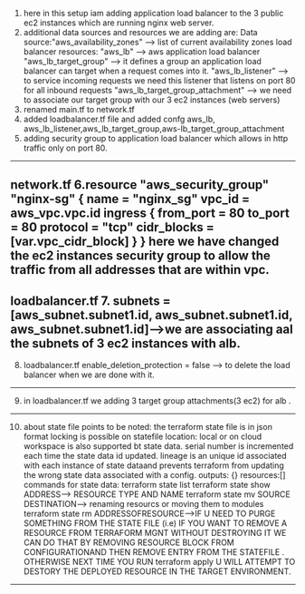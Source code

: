 1. here in this setup iam adding application load balancer to the 3 public ec2 instances which are running nginx web server.
2. additional data sources and resources we are adding are:
   Data source:"aws_availability_zones" --> list of current availability zones
   load balancer resources:
   "aws_lb" --> aws application load balancer
   "aws_lb_target_group" --> it defines a group an application load balancer can target when a request comes into it.
   "aws_lb_listener" --> to service incoming requests we need this listener that listens on port 80 for all inbound requests
   "aws_lb_target_group_attachment" --> we need to associate our target group with our 3 ec2 instances (web servers)
3. renamed  main.tf to network.tf 
4. added loadbalancer.tf file and added confg aws_lb, aws_lb_listener,aws_lb_target_group,aws-lb_target_group_attachment
5. adding security group to application load balancer which allows in http traffic only on port 80.
---------------
network.tf
6.resource "aws_security_group" "nginx-sg" {
  name   = "nginx_sg"
  vpc_id = aws_vpc.vpc.id
  ingress {
    from_port   = 80
    to_port     = 80
    protocol    = "tcp"
    cidr_blocks = [var.vpc_cidr_block]
  }
}
  here we have changed the ec2 instances security group to allow the traffic from all addresses that are within vpc.
-----------------------
loadbalancer.tf
7. subnets            = [aws_subnet.subnet1.id, aws_subnet.subnet1.id, aws_subnet.subnet1.id]-->we are associating aal the subnets of 3 ec2 instances with alb.
-----------------------
8. loadbalancer.tf
enable_deletion_protection = false --> to delete the load balancer when we are done with it.
------------------
9. in loadbalancer.tf
we adding 3 target group attachments(3 ec2) for alb .
------------------
10. about state file points to be noted:
the terraform state file is in json format
locking is possible on statefile
location: local or on cloud
workspace is also supported bt state data.
serial number is incremented each time the state data id updated.
lineage is an unique id associated with each instance of state dataand prevents terraform from updating the wrong state data associated with a config.
outputs: {}
resources:[]
commands for state data:
terraform state list
terraform state show ADDRESS--> RESOURCE TYPE AND  NAME
terraform state mv SOURCE DESTINATION--> renaming resourcs or moving them to modules
terraform state rm ADDRESSOFRESOURCE-->IF U NEED TO PURGE SOMETHING FROM THE STATE FILE (i.e) IF YOU WANT TO REMOVE A RESOURCE FROM TERRAFORM MGNT WITHOUT DESTROYING IT WE  CAN DO THAT BY REMOVING RESOURCE BLOCK FROM CONFIGURATIONAND THEN REMOVE ENTRY FROM THE STATEFILE . OTHERWISE NEXT TIME YOU RUN terraform apply U WILL ATTEMPT TO DESTORY THE DEPLOYED RESOURCE IN THE TARGET ENVIRONMENT.
--------------------
